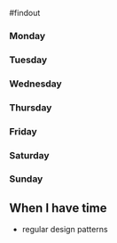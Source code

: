 #findout

### Monday


### Tuesday


### Wednesday

### Thursday

### Friday

### Saturday

### Sunday


## When I have time
- regular design patterns